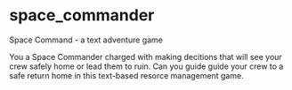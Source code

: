 # space_commander
Space Command -  a text adventure game

You a Space Commander charged with making decitions that will see your crew safely home or lead them to ruin. Can you guide guide your crew to a safe return home in this text-based resorce management game.
